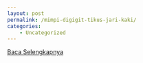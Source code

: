 ```yaml
---
layout: post
permalink: /mimpi-digigit-tikus-jari-kaki/
categories:
    - Uncategorized
---
```


[Baca Selengkapnya](/01)
